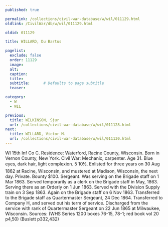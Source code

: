 ```yaml
---
published: true

permalink: /collections/civil-war-database/w/wil/011129.html
oldlink: /CivilWar/db/w/wil/011129.html

oldid: 011129

title: WILLARD, Du Bartus

pagelist:
  exclude: false
  order: 11129
  image: 
  alt:
  caption:
  title:
  subtitle:      # Defaults to page subtitle
  teaser:

category: 
  - W 
  - WIL

previous:
  title: WILKINSON, Sjur
  url: /collections/civil-war-database/w/wil/011128.html  
next:
  title: WILLARD, Victor M.
  url: /collections/civil-war-database/w/wil/011130.html   
---
```

WI 15th Inf Co C. Residence: Waterford, Racine County, Wisconsin. Born in Vernon County, New York. Civil War: Mechanic, carpenter. Age 31. Blue eyes, dark hair, light complexion. 5&#146; 10&frac12;&#148;. Enlisted for three years on 30 Aug 1862 at Racine, Wisconsin, and mustered at Madison, Wisconsin, the next day. Private. Bounty $100. Sergeant. Was serving on the Brigade staff on 1 Mar 1863. Served temporarily as a clerk on the Brigade staff in May, 1863. Serving there as an Orderly on 1 Jun 1863. Served with the Division Supply train on 3 Sep 1863. Again on the Brigade staff on 6 Nov 1863. Transferred to the Brigade staff as Quartermaster Sergeant, 24 Dec 1864. Transferred to Company H, and served out his term of service. Discharged from the service with rank of Quartermaster Sergeant on 22 Jun 1865 at Milwaukee, Wisconsin. Sources: (WHS Series 1200 boxes 76-15, 78-1; red book vol 20 p4,50) (Buslett p332,432)